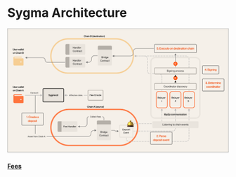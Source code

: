 # Sygma Architecture

![](/docs/resources/sygma-arhitecture.png)

#### [Fees](/docs/general/Fees.md)